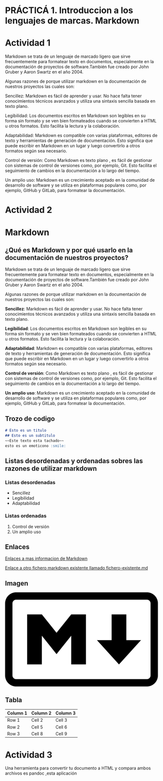 # PRÁCTICÁ 1. Introduccion a los lenguajes de marcas. Markdown

# Actividad 1
Markdown se trata de un  lenguaje de marcado ligero que sirve frecuentemente para formatear texto en documentos, 
especialmente en la documentación de proyectos de software.También fue creado por John Gruber y 
Aaron Swartz en el año 2004.

Algunas razones de  porque utilizar markdown en la documentación de nuestros proyectos las cuales son:

Sencillez: Markdown es fácil de aprender y usar. No hace falta tener conocimientos técnicos avanzados y utiliza una sintaxis sencilla basada en texto plano.

Legibilidad: Los documentos escritos en Markdown son legibles en su forma sin formato y se ven bien formateados cuando se convierten a HTML u otros formatos. Esto facilita la lectura y la colaboración.

Adaptabilidad: Markdown es compatible con varias plataformas, editores de texto y herramientas de generación de documentación. Esto significa que puede escribir en Markdown en un lugar y luego convertirlo a otros formatos según sea necesario.

Control de versión: Como Markdown es texto plano , es fácil de gestionar con sistemas de control de versiones como, por ejemplo, Git. Esto facilita el seguimiento de cambios en la documentación a lo largo del tiempo.

Un amplio uso: Markdown es un crecimiento aceptado en la comunidad de desarrollo de software y se utiliza en plataformas populares como, por ejemplo, GitHub y GitLab, para formatear la documentación.


# Actividad 2
# Markdown
## ¿Qué es Markdown y por qué usarlo en la documentación de nuestros proyectos?

Markdown se trata de un  lenguaje de marcado ligero que sirve frecuentemente para formatear texto en documentos, 
especialmente en la documentación de proyectos de software.También fue creado por John Gruber y 
Aaron Swartz en el año 2004.

Algunas razones de  porque utilizar markdown en la documentación de nuestros proyectos las cuales son:

**Sencillez**: Markdown es fácil de aprender y usar. No hace falta tener conocimientos técnicos avanzados y utiliza una sintaxis sencilla basada en texto plano.

**Legibilidad**: Los documentos escritos en Markdown son legibles en su forma sin formato y se ven bien formateados cuando se convierten a HTML u otros formatos. Esto facilita la lectura y la colaboración.

**Adaptabilidad**: Markdown es compatible con varias plataformas, editores de texto y herramientas de generación de documentación. Esto significa que puede escribir en Markdown en un lugar y luego convertirlo a otros formatos según sea necesario.

**Control de versión**: Como Markdown es texto plano , es fácil de gestionar con sistemas de control de versiones como, por ejemplo, Git. Esto facilita el seguimiento de cambios en la documentación a lo largo del tiempo.

**Un amplio uso**: Markdown es un crecimiento aceptado en la comunidad de desarrollo de software y se utiliza en plataformas populares como, por ejemplo, GitHub y GitLab, para formatear la documentación.

## Trozo de codigo

```markdown
# Esto es un titulo
## Esto es un subtitulo
~~Este texto esta tachado~~
esto es un emoticono :smile:
```


## Listas desordenadas y ordenadas sobres las razones de utilizar markdown

### Listas desordenadas

- Sencillez
- Legibilidad
- Adaptabilidad

### Listas ordenadas

1. Control de versión
2. Un amplio uso

## Enlaces
[Enlaces a mas informacion de Markdown](https://qabiria.com/es/recursos/blog/que-es-markdown-y-como-utilizarlo)

[Enlace a otro fichero markdown existente llamado fichero-existente.md](https://github.com/asecval543/Tarea-Markdown/blob/main/fichero-existente.md)
## Imagen
![Esto es una imagen sobre Markdown](./imagenes/Markdown.png)
## Tabla
| Column 1 | Column 2 | Column 3 |
|----------|----------|----------|
| Row 1    | Cell 2   | Cell 3   |
| Row 2    | Cell 5   | Cell 6   |
| Row 3    | Cell 8   | Cell 9   |

# Actividad 3

 Una herramienta para convertir tu documento a HTML y compara ambos archivos es pandoc ,esta aplicación

